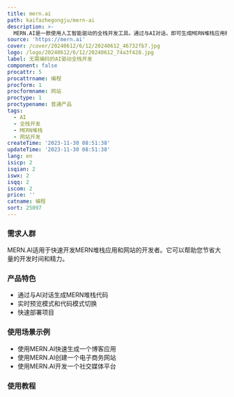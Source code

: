 ```yaml
---
title: mern.ai
path: kaifazhegongju/mern-ai
description: >-
  MERN.AI是一款使用人工智能驱动的全栈开发工具。通过与AI对话，即可生成MERN堆栈应用和网站代码。您可以在实时预览模式下查看即时结果，也可以切换到代码模式进行完全控制和编辑。MERN.AI还提供了内置的IDE，以便您进行代码审查和编写。您可以在几分钟内部署项目。MERN.AI是未来的网站开发方式，现在就免费开始使用吧！
source: 'https://mern.ai'
cover: /cover/20240612/6/12/20240612_46732fb7.jpg
logo: /logo/20240612/6/12/20240612_74a3f428.jpg
label: 无需编码的AI驱动全栈开发
component: false
procattr: 5
procattrname: 编程
procform: 1
procformname: 网站
proctype: 1
proctypename: 普通产品
tags:
  - AI
  - 全栈开发
  - MERN堆栈
  - 网站开发
createTime: '2023-11-30 08:51:38'
updateTime: '2023-11-30 08:51:38'
lang: en
isicp: 2
isqian: 2
iswx: 2
isqq: 2
iscom: 2
price: ''
catname: 编程
sort: 25097
---
```




### 需求人群
MERN.AI适用于快速开发MERN堆栈应用和网站的开发者。它可以帮助您节省大量的开发时间和精力。

### 产品特色
- 通过与AI对话生成MERN堆栈代码
- 实时预览模式和代码模式切换
- 快速部署项目

### 使用场景示例
- 使用MERN.AI快速生成一个博客应用
- 使用MERN.AI创建一个电子商务网站
- 使用MERN.AI开发一个社交媒体平台

### 使用教程


  
